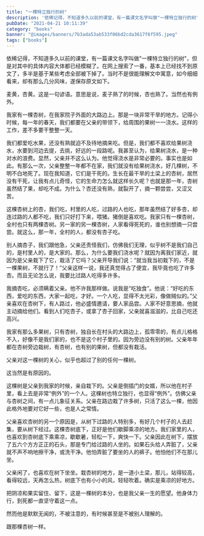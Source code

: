 ```yaml
---
title: "一棵特立独行的树"
description: '依稀记得，不知道多久以前的课堂，有一篇课文名字叫做"一棵特立独行的树"，但是对其中的具体内容大体都已经模糊了。'
pubDate: "2021-04-21 10:11:39"
category: "books"
banner: "@images/banners/7b3ada53ab533f06bd2cda3617f6f595.jpeg"
tags: ["books"]
---
```


依稀记得，不知道多久以前的课堂，有一篇课文名字叫做"一棵特立独行的树"，但是对其中的具体内容大体都已经模糊了。在网上搜索了一番，基本上已经找不到原文了，多半是基于某些考虑全部被下掉了。当时不是很能理解文中寓意，如今细细看来，却有那么几分风味，遂保存原文如下。

麦黄，杏黄。这是一句谚语。意思是说，麦子熟了的时候，杏也熟了。当然也有例外。

我家有一棵杏树，在我家院子外面的大路边上。那是一块非常干旱的地方。记得小时候，每一年的春天，我们都要在父亲的带领下，给周围的果树一一浇水。这样的工作，差不多要干整整一天。

我们都爱吃水果，还没有熟就迫不及待地摘来吃。但是，我们都不喜欢给果树浇水，水要到河边去提，去挑，好远的一段路呢。我甚至认为，给果树浇水，是一种对水的浪费。显然，父亲并不这么认为。他觉得浇水是非常必要的。事实也是如此。有那么一次，父亲整整一年都不在家，我们就没有给果树浇水，好几棵树，不明不白地死了。现在我知道，它们是干死的。生长在最干旱的土梁上的杏树，居然没有干死，让我有点儿奇怪，它的生命力怎么就这样长久呢？也就是那一年，杏树虽然结了果，却吃不成。为什么？杏还没有熟，就裂开了，摘一颗尝尝，又涩又苦。

这棵杏树上的杏，我们吃，村里的人吃，过路的人也吃，那年虽然结了好多杏，却连过路的人都不吃，我们只好打下来，喂猪。猪倒是喜欢吃。我家只有一棵杏树，全村也只有两棵杏树。另一家的另一棵杏树，人家看得死死的，谁也别想摘一只尝尝。就这么，那一年，全村的人，都没有杏子吃。

别人摘杏子，我们跟他急，父亲还责怪我们，仿佛我们无理，似乎树不是我们自己的，是村里人的，是大家的。那么，为什么要我们浇水呢？就因为离我们家近，就因为是父亲栽下了它，栽活了它吗？父亲开导我们说：“就当我当初栽下的，不是一棵果树，不就行了！”父亲这样一说，我还真觉得占了便宜，我毕竟也吃了许多杏。而且无论怎么说，我要比过路人吃得多许多。

我摘杏吃，必须瞒着父亲。他不许我那样做。说我是“吃独食”。他说：“好吃的东西，爱吃的东西，大家一起吃，才好。一个人吃，显得不太光彩，像做贼似的。”父亲喜欢在杏树下，有人路过，他必盛情邀请，要人家品尝。人家不好意思摘，他就主动摘给他们。看到人们吃杏子，或拿了杏子回家，父亲就喜滋滋的，比自己吃还高兴。

我家有那么多果树，只有杏树，独自长在村头的大路边上，孤零零的，有点儿格格不入，好像不是我们家的，也不是这个村子里的。因为旁边没有别的树。父亲年年都在杏树旁边栽树，有杏树，也有别的果树，但都没有栽活。

父亲对这一棵树的关心，似乎也超过了别的任何一棵树。

这当然是有原因的。

这棵树是父亲到我家的时候，亲自栽下的。父亲是倒插门的女婿，所以他在村子里，看上去是非常“例外”的一个人。这棵树也特立独行，也显得“例外”。仿佛父亲与杏树之间，有一点儿象征关系。父亲在路边栽了许多树，只活了这么一棵，他因此格外地要对它好一些，也是人之常情。

父亲喜欢杏树的另一个原因是，从树下过路的人特别多，有好几个村子的人去赶集，要从树下经过。这棵杏树底下，正好是他们歇脚乘凉的地方。我们家里的人，也喜欢到杏树底下乘乘凉，歇歇暑，轻松一下，爽快一下。父亲因此在树下，摆放了五六个方方正正的石头，那是专门给过路的人坐的。如果石头给人弄脏了，父亲就不声不响地擦干净，或洗干净。他怕弄脏了要坐的人的裤子。他怕他们不在那儿坐。

父亲闲了，也喜欢在树下坐坐。栽杏树的地方，是一道小土梁，那儿，站得较高，看得较远，天再怎么热，树底下也有小小的风，轻轻吹着。确实是乘凉的好地方。

把阴凉和果实留住、留下，这是一棵树的本分，也是我父亲一生的愿望。他身体力行，到死都一直坚守着这一点。

然而他是默默无闻的，不被注意的，有时候甚至是不被别人理解的。

跟那棵杏树一样。